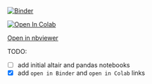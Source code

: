 [![Binder](https://mybinder.org/badge_logo.svg)](https://mybinder.org/v2/gh/anantd/python-notebooks/master?filepath=index.ipynb)

[![Open In Colab](https://colab.research.google.com/assets/colab-badge.svg)](https://colab.research.google.com/github/anantd/python-notebooks/blob/master/index.ipynb)

[Open in nbviewer](https://nbviewer.jupyter.org/github/anantd/python-notebooks/blob/master/index.ipynb)

TODO:

- [ ] add initial altair and pandas notebooks  
- [x] add `open in Binder` and `open in Colab` links
